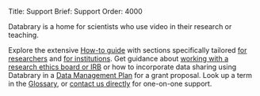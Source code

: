 Title: Support
Brief: Support
Order: 4000

Databrary is a home for scientists who use video in their research or teaching. 

Explore the extensive [How-to guide](|filename|support/how-to-guide.md) with sections specifically tailored [for researchers](|filename|support/how-to-guide/for-users.md) and [for institutions](|filename|support/how-to-guide/for-institutions.md).
Get guidance about [working with a research ethics board or IRB](|filename|support/irb.md) or how to incorporate data sharing using Databrary in a [Data Management Plan](|filename|support/grant.md) for a grant proposal.
Look up a term in the [Glossary](|filename|support/definitions.mdi), or [contact us directly](|filename|support/contact-us.md) for one-on-one support.
